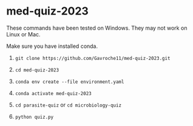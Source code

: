 # med-quiz-2023

These commands have been tested on Windows. They may not work on Linux or Mac.

Make sure you have installed conda.

1. `git clone https://github.com/Gavroche11/med-quiz-2023.git`

2. `cd med-quiz-2023`

3. `conda env create --file environment.yaml`

4. `conda activate med-quiz-2023`

5. `cd parasite-quiz` or `cd microbiology-quiz`

6. `python quiz.py`